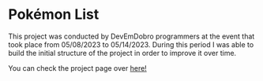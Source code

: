 # Pokémon List

This project was conducted by DevEmDobro programmers at the event that took place from 05/08/2023 to 05/14/2023. During this period I was able to build the initial structure of the project in order to improve it over time.

You can check the project page over [here!](https://carolcampelo.github.io/pokemon-project/)
